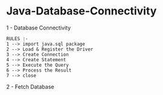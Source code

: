 # Java-Database-Connectivity

1 - Database Connectivity

    RULES :- 
    1 --> import java.sql package
    2 --> Load & Register the Driver
    3 --> Create Connection
    4 --> Create Statement 
    5 --> Execute the Query
    6 --> Process the Result 
    7 --> close

2 - Fetch Database


